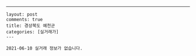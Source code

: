 ---
    layout: post
    comments: true
    title: 경상북도 예천군
    categories: [실거래가]
    ---

    2021-06-10 실거래 정보가 없습니다.

    